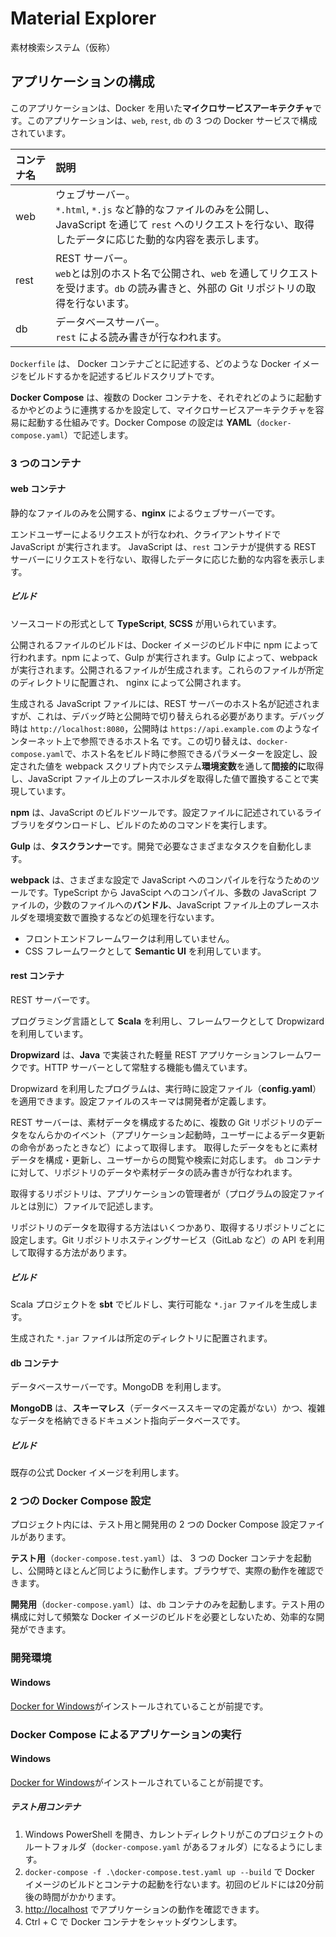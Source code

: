 # Material Explorer
素材検索システム（仮称）

## アプリケーションの構成

このアプリケーションは、Docker を用いた**マイクロサービスアーキテクチャ**です。このアプリケーションは、`web`, `rest`, `db` の 3 つの Docker サービスで構成されています。

|コンテナ名|説明|
|:-|:-|
|web|ウェブサーバー。<br>`*.html`, `*.js` など静的なファイルのみを公開し、JavaScript を通じて `rest` へのリクエストを行ない、取得したデータに応じた動的な内容を表示します。|
|rest|REST サーバー。<br>`web`とは別のホスト名で公開され、`web` を通してリクエストを受けます。`db` の読み書きと、外部の Git リポジトリの取得を行ないます。|
|db|データベースサーバー。<br>`rest` による読み書きが行なわれます。|

`Dockerfile` は、 Docker コンテナごとに記述する、どのような Docker イメージをビルドするかを記述するビルドスクリプトです。

**Docker Compose** は、複数の Docker コンテナを、それぞれどのように起動するかやどのように連携するかを設定して、マイクロサービスアーキテクチャを容易に起動する仕組みです。Docker Compose の設定は **YAML**（`docker-compose.yaml`）で記述します。

### 3 つのコンテナ

#### web コンテナ

静的なファイルのみを公開する、**nginx** によるウェブサーバーです。

エンドユーザーによるリクエストが行なわれ、クライアントサイドで JavaScript が実行されます。
JavaScript は、`rest` コンテナが提供する REST サーバーにリクエストを行ない、取得したデータに応じた動的な内容を表示します。

##### ビルド

ソースコードの形式として **TypeScript**, **SCSS** が用いられています。

公開されるファイルのビルドは、Docker イメージのビルド中に npm によって行われます。npm によって、Gulp が実行されます。Gulp によって、webpack が実行されます。公開されるファイルが生成されます。これらのファイルが所定のディレクトリに配置され、 nginx によって公開されます。

生成される JavaScript ファイルには、REST サーバーのホスト名が記述されますが、これは、デバッグ時と公開時で切り替えられる必要があります。デバッグ時は `http://localhost:8080`，公開時は `https://api.example.com` のようなインターネット上で参照できるホスト名 です。この切り替えは、`docker-compose.yaml`で、ホスト名をビルド時に参照できるパラメーターを設定し、設定された値を webpack スクリプト内でシステム**環境変数**を通して**間接的に**取得し、JavaScript ファイル上のプレースホルダを取得した値で置換することで実現しています。

**npm** は、JavaScript のビルドツールです。設定ファイルに記述されているライブラリをダウンロードし、ビルドのためのコマンドを実行します。

**Gulp** は、**タスクランナー**です。開発で必要なさまざまなタスクを自動化します。

**webpack** は、さまざまな設定で JavaScript へのコンパイルを行なうためのツールです。TypeScript から JavaScipt へのコンパイル、多数の JavaScript ファイルの，少数のファイルへの**バンドル**、JavaScript ファイル上のプレースホルダを環境変数で置換するなどの処理を行ないます。

- フロントエンドフレームワークは利用していません。
- CSS フレームワークとして **Semantic UI** を利用しています。

#### rest コンテナ

REST サーバーです。

プログラミング言語として **Scala** を利用し、フレームワークとして Dropwizard を利用しています。

**Dropwizard** は、**Java** で実装された軽量 REST アプリケーションフレームワークです。HTTP サーバーとして常駐する機能も備えています。

Dropwizard を利用したプログラムは、実行時に設定ファイル（**config.yaml**）を適用できます。設定ファイルのスキーマは開発者が定義します。

REST サーバーは、素材データを構成するために、複数の Git リポジトリのデータをなんらかのイベント（アプリケーション起動時，ユーザーによるデータ更新の命令があったときなど）によって取得します。
取得したデータをもとに素材データを構成・更新し、ユーザーからの閲覧や検索に対応します。
`db` コンテナに対して、リポジトリのデータや素材データの読み書きが行なわれます。

取得するリポジトリは、アプリケーションの管理者が（プログラムの設定ファイルとは別に）ファイルで記述します。

リポジトリのデータを取得する方法はいくつかあり、取得するリポジトリごとに設定します。Git リポジトリホスティングサービス（GitLab など）の API を利用して取得する方法があります。

##### ビルド

Scala プロジェクトを **sbt** でビルドし、実行可能な `*.jar` ファイルを生成します。

生成された `*.jar` ファイルは所定のディレクトリに配置されます。

#### db コンテナ

データベースサーバーです。MongoDB を利用します。

**MongoDB** は、**スキーマレス**（データベーススキーマの定義がない）かつ、複雑なデータを格納できるドキュメント指向データベースです。

##### ビルド

既存の公式 Docker イメージを利用します。

### 2 つの Docker Compose 設定

プロジェクト内には、テスト用と開発用の 2 つの Docker Compose 設定ファイルがあります。

**テスト用**（`docker-compose.test.yaml`）は、 3 つの Docker コンテナを起動し、公開時とほとんど同じように動作します。ブラウザで、実際の動作を確認できます。

**開発用**（`docker-compose.yaml`）は、`db` コンテナのみを起動します。テスト用の構成に対して頻繁な Docker イメージのビルドを必要としないため、効率的な開発ができます。

### 開発環境

#### Windows

[Docker for Windows](https://docs.docker.com/docker-for-windows/install/)がインストールされていることが前提です。

### Docker Compose によるアプリケーションの実行

#### Windows

[Docker for Windows](https://docs.docker.com/docker-for-windows/install/)がインストールされていることが前提です。

##### テスト用コンテナ

1. Windows PowerShell を開き、カレントディレクトリがこのプロジェクトのルートフォルダ（`docker-compose.yaml` があるフォルダ）になるようにします。
1. `docker-compose -f .\docker-compose.test.yaml up --build` で Docker イメージのビルドとコンテナの起動を行ないます。初回のビルドには20分前後の時間がかかります。
1. [http://localhost](http://localhost) でアプリケーションの動作を確認できます。
1. Ctrl + C で Docker コンテナをシャットダウンします。
